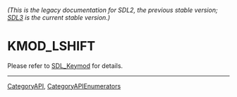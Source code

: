 ###### (This is the legacy documentation for SDL2, the previous stable version; [SDL3](https://wiki.libsdl.org/SDL3/) is the current stable version.)
# KMOD_LSHIFT

Please refer to [SDL_Keymod](SDL_Keymod) for details.

----
[CategoryAPI](CategoryAPI), [CategoryAPIEnumerators](CategoryAPIEnumerators)

